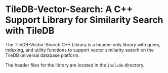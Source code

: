 # TileDB-Vector-Search: A C++ Support Library for Similarity Search with TileDB

The TileDB-Vector-Search C++ Library is a header-only library with query, indexing, and utility functions to support vector similarity search on the TileDB universal database platform.

The header files for the library are located in the `include` directory.  
